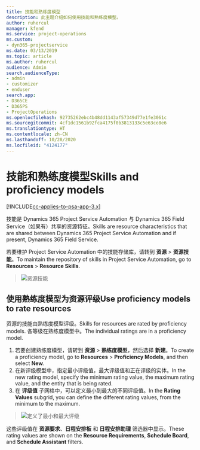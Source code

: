 ```yaml
---
title: 技能和熟练度模型
description: 此主题介绍如何使用技能和熟练度模型。
author: ruhercul
manager: kfend
ms.service: project-operations
ms.custom:
- dyn365-projectservice
ms.date: 03/13/2019
ms.topic: article
ms.author: ruhercul
audience: Admin
search.audienceType:
- admin
- customizer
- enduser
search.app:
- D365CE
- D365PS
- ProjectOperations
ms.openlocfilehash: 92735262ebc4b48dd1143af57349d77e1fe3061c
ms.sourcegitcommit: 4cf1dc1561b92fca4175f0b3813133c5e63ce8e6
ms.translationtype: HT
ms.contentlocale: zh-CN
ms.lasthandoff: 10/28/2020
ms.locfileid: "4124177"
---
```

# <a name="skills-and-proficiency-models"></a><span data-ttu-id="37f08-103">技能和熟练度模型</span><span class="sxs-lookup"><span data-stu-id="37f08-103">Skills and proficiency models</span></span>

[!INCLUDE[cc-applies-to-psa-app-3.x](../includes/cc-applies-to-psa-app-3x.md)]

<span data-ttu-id="37f08-104">技能是 Dynamics 365 Project Service Automation 与 Dynamics 365 Field Service（如果有）共享的资源特征。</span><span class="sxs-lookup"><span data-stu-id="37f08-104">Skills are resource characteristics that are shared between Dynamics 365 Project Service Automation and if present, Dynamics 365 Field Service.</span></span> 

<span data-ttu-id="37f08-105">若要维护 Project Service Automation 中的技能存储库，请转到 **资源** \> **资源技能**。</span><span class="sxs-lookup"><span data-stu-id="37f08-105">To maintain the repository of skills in Project Service Automation, go to **Resources** \> **Resource Skills**.</span></span> 

> ![资源技能](media/Resource-Management-image84.png)

## <a name="use-proficiency-models-to-rate-resources"></a><span data-ttu-id="37f08-107">使用熟练度模型为资源评级</span><span class="sxs-lookup"><span data-stu-id="37f08-107">Use proficiency models to rate resources</span></span>

<span data-ttu-id="37f08-108">资源的技能由熟练度模型评级。</span><span class="sxs-lookup"><span data-stu-id="37f08-108">Skills for resources are rated by proficiency models.</span></span> <span data-ttu-id="37f08-109">各等级在熟练度模型中。</span><span class="sxs-lookup"><span data-stu-id="37f08-109">The individual ratings are in a proficiency model.</span></span> 

1. <span data-ttu-id="37f08-110">若要创建熟练度模型，请转到 **资源** \> **熟练度模型**，然后选择 **新建**。</span><span class="sxs-lookup"><span data-stu-id="37f08-110">To create a proficiency model, go to **Resources** \> **Proficiency Models**, and then select **New**.</span></span>
2. <span data-ttu-id="37f08-111">在新评级模型中，指定最小评级值，最大评级值和正在评级的实体。</span><span class="sxs-lookup"><span data-stu-id="37f08-111">In the new rating model, specify the minimum rating value, the maximum rating value, and the entity that is being rated.</span></span>
3. <span data-ttu-id="37f08-112">在 **评级值** 子网格中，可以定义最小到最大的不同评级值。</span><span class="sxs-lookup"><span data-stu-id="37f08-112">In the **Rating Values** subgrid, you can define the different rating values, from the minimum to the maximum.</span></span>

> ![定义了最小和最大评级](media/Resource-Management-image85.png)

<span data-ttu-id="37f08-114">这些评级值在 **资源要求**、**日程安排板** 和 **日程安排助理** 筛选器中显示。</span><span class="sxs-lookup"><span data-stu-id="37f08-114">These rating values are shown on the **Resource Requirements**, **Schedule Board**, and **Schedule Assistant** filters.</span></span>
